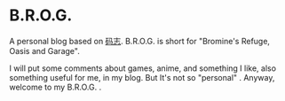 # B.R.O.G.

A personal blog based on [码志](mzlogin/mzlogin.github.io). B.R.O.G. is short for "Bromine's Refuge, Oasis and Garage". 

<!--Actually, the name of my blog can be simply divided into two parts, Br and Blog, which means the blog of Br, short of BromineBr, very easy to catch on.-->

I will put some comments about games, anime, and something I like, also something useful for me, in my blog. But It's not so "personal" . Anyway, welcome to my B.R.O.G. .
